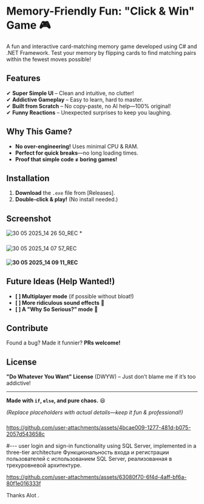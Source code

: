 # **Memory-Friendly Fun: "Click & Win" Game** 🎮  

A fun and interactive card-matching memory game developed using C# and .NET Framework. Test your memory by flipping cards to find matching pairs within the fewest moves possible!

## **Features**  
✔ **Super Simple UI** – Clean and intuitive, no clutter!  
✔ **Addictive Gameplay** – Easy to learn, hard to master.  
✔ **Built from Scratch** – No copy-paste, no AI help—100% original!  
✔ **Funny Reactions** – Unexpected surprises to keep you laughing.  

## **Why This Game?**  
- **No over-engineering!** Uses minimal CPU & RAM.  
- **Perfect for quick breaks**—no long loading times.  
- **Proof that simple code ≠ boring games!**  

## **Installation**  
1. **Download** the `.exe` file from [Releases].  
2. **Double-click & play!** (No install needed.)  

## **Screenshot**  
 ![30 05 2025_14 26 50_REC](https://github.com/user-attachments/assets/233e0066-f3f1-48ca-9170-8bc74578f4a6)
*  
###

![30 05 2025_14 07 57_REC](https://github.com/user-attachments/assets/5b30679f-aabc-43e1-bc49-c43daa6e40ff)

#### ![30 05 2025_14 09 11_REC](https://github.com/user-attachments/assets/4e16a956-f94f-4941-b6e5-395a285ba564)


## **Future Ideas (Help Wanted!)**  
- **[ ] Multiplayer mode** (if possible without bloat!)  
- **[ ] More ridiculous sound effects** 🎵  
- **[ ] A "Why So Serious?" mode** 🤡  

## **Contribute**  
Found a bug? Made it funnier? **PRs welcome!**  

## **License**  
**"Do Whatever You Want" License** (DWYW) – Just don’t blame me if it’s too addictive!  

---  
**Made with `if`, `else`, and pure chaos.** 😆  

*(Replace placeholders with actual details—keep it fun & professional!)*

###
https://github.com/user-attachments/assets/4bcae009-1277-481d-b075-2057d543658c

#---
user login and sign-in functionality using SQL Server, implemented in 
a three-tier architecture Функциональность входа и регистрации пользователей с использованием SQL Server, реализованная в трехуровневой архитектуре.

https://github.com/user-attachments/assets/63080f70-6f4d-4aff-bf6a-80f1e016333f





Thanks Alot .
